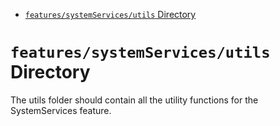 <!-- START doctoc generated TOC please keep comment here to allow auto update -->
<!-- DON'T EDIT THIS SECTION, INSTEAD RE-RUN doctoc TO UPDATE -->

- [`features/systemServices/utils` Directory](#featuressystemservicesutils-directory)

<!-- END doctoc generated TOC please keep comment here to allow auto update -->

# `features/systemServices/utils` Directory

The utils folder should contain all the utility functions for the SystemServices feature.
